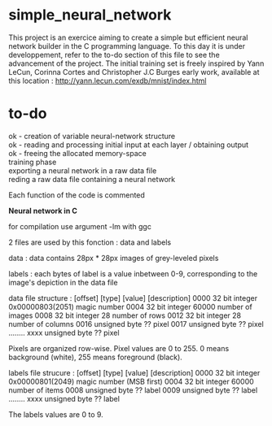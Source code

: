 # simple_neural_network
This project is an exercice aiming to create a simple but efficient neural network builder in the C programming language.
To this day it is under developpement, refer to the to-do section of this file to see the advancement of the project.
The initial training set is freely inspired by Yann LeCun, Corinna Cortes and Christopher J.C Burges early work, available at this location : http://yann.lecun.com/exdb/mnist/index.html


# to-do
  ok - creation of variable neural-network structure  
  ok - reading and processing initial input at each layer / obtaining output  
  ok - freeing the allocated memory-space  
  training phase  
  exporting a neural network in a raw data file  
  reding a raw data file containing a neural network  
  
Each function of the code is commented
  

******Neural network in C******

for compilation use argument -lm with ggc

2 files are used by this fonction : data and labels

data :
data contains 28px * 28px images of grey-leveled pixels

labels : each bytes of label is a value inbetween 0-9, corresponding to the image's depiction in the data file



data file structure :
[offset] [type]          [value]          [description]
0000     32 bit integer  0x00000803(2051) magic number
0004     32 bit integer  60000            number of images
0008     32 bit integer  28               number of rows
0012     32 bit integer  28               number of columns
0016     unsigned byte   ??               pixel
0017     unsigned byte   ??               pixel
........
xxxx     unsigned byte   ??               pixel

Pixels are organized row-wise. Pixel values are 0 to 255. 0 means background (white), 255 means foreground (black). 


labels file strucure :
[offset] [type]          [value]          [description]
0000     32 bit integer  0x00000801(2049) magic number (MSB first)
0004     32 bit integer  60000            number of items
0008     unsigned byte   ??               label
0009     unsigned byte   ??               label
........
xxxx     unsigned byte   ??               label

The labels values are 0 to 9. 
